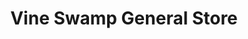 ---
title: "Vine Swamp General Store"
url: /kinston/vine-swamp-general-store/
shop: Lebensmittel
---